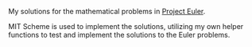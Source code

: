My solutions for the mathematical problems in [Project Euler](https://projecteuler.net/).

MIT Scheme is used to implement the solutions, utilizing my own helper functions to test and implement the solutions to the Euler problems.